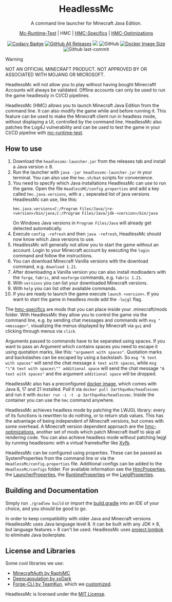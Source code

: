 <h1 align="center" style="font-weight: normal;"><b>HeadlessMc</b></h1>
<p align="center">A command line launcher for Minecraft Java Edition.</p>
<p align="center"><a href="https://github.com/3arthqu4ke/mc-runtime-test">Mc-Runtime-Test</a> | HMC | <a href="https://github.com/3arthqu4ke/hmc-specifics">HMC-Specifics</a> | <a href="https://github.com/3arthqu4ke/hmc-optimizations">HMC-Optimizations</a></p>

<div align="center">

[![Codacy Badge](https://app.codacy.com/project/badge/Grade/6a86b3e62d3b47909de670b09737f8fd)](https://app.codacy.com/gh/3arthqu4ke/headlessmc/dashboard?utm_source=gh&utm_medium=referral&utm_content=&utm_campaign=Badge_grade)
[![GitHub All Releases](https://img.shields.io/github/downloads/3arthqu4ke/HeadlessMc/total.svg)](https://github.com/3arthqu4ke/HeadlessMc/releases)
![](https://github.com/3arthqu4ke/HeadlessMc/actions/workflows/gradle-publish.yml/badge.svg)
![GitHub](https://img.shields.io/github/license/3arthqu4ke/HeadlessMc)
[![Docker Image Size](https://badgen.net/docker/size/3arthqu4ke/headlessmc?icon=docker&label=image%20size)](https://hub.docker.com/r/3arthqu4ke/headlessmc/)
![Github last-commit](https://img.shields.io/github/last-commit/3arthqu4ke/HeadlessMc)

</div>

> [!WARNING]
> NOT AN OFFICIAL MINECRAFT PRODUCT. NOT APPROVED BY OR ASSOCIATED WITH MOJANG OR MICROSOFT.
> 
> HeadlessMc will not allow you to play without having bought Minecraft! 
> Accounts will always be validated.
> Offline accounts can only be used to run the game headlessly in CI/CD pipelines.

HeadlessMc (HMC) allows you to launch Minecraft Java Edition from the command line.
It can also modify the game while and before running it.
This feature can be used to make the Minecraft client run in headless mode, 
without displaying a UI, controlled by the command line.
HeadlessMc also patches the Log4J vulnerability 
and can be used
to test the game in your CI/CD pipeline with [mc-runtime-test](https://github.com/3arthqu4ke/mc-runtime-test).

## How to use

1. Download the `headlessmc-launcher.jar` from the releases tab and install a Java version &geq; 8.
2. Run the launcher with `java -jar headlessmc-launcher.jar` in your terminal. 
You can also use the `hmc.sh/bat` scripts for convenience.
3. You need to specify which Java installations HeadlessMc can use to run the game.
Open the file `HeadlessMC/config.properties` and add a key called `hmc.java.versions`, 
with a `;` seperated list of java versions HeadlessMc can use, like this:
    ```properties
    hmc.java.versions=C:/Program Files/Java/jre-<version>/bin/java;C:/Program Files/Java/jdk-<version>/bin/java
    ```
    On Windows Java versions in `Program Files/Java` will already get detected automatically.
4. Execute `config -refresh` and then `java -refresh`, HeadlessMc should now know which Java versions to use.
5. HeadlessMc will generally not allow you to start the game without an account.
Login to your Minecraft account by executing the `login` command and follow the instructions.
6. You can download Minecraft Vanilla versions with the download command, e.g. `download 1.21`.
7. After downloading a Vanilla version you can also install modloaders
with the `forge`, `fabric`, and `neoforge` commands, e.g. `fabric 1.21`.
8. With `versions` you can list your downloaded Minecraft versions.
9. With `help` you can list other available commands.
10. If you are ready to launch the game execute `launch <version>`.
If you want to start the game in headless mode add the `-lwjgl` flag.

The [hmc-specifics](https://github.com/3arthqu4ke/hmc-specifics) are mods
that you can place inside your .minecraft/mods folder.
With HeadlessMc they allow you to control the game via the command line, e.g.
by sending chat messages and commands with `msg "<message>"`,
visualizing the menus displayed by Minecraft via `gui` and clicking through menus via `click`.

Arguments passed to commands have to be separated using spaces. If you want to pass an Argument which contains spaces
you need to escape it using quotation marks, like this:
`"argument with spaces"`.
Quotation marks and backslashes can be escaped by using a backslash.
So `msg "A text with spaces"` will send the chat message `A text with spaces`,
while `msg "\"A text with spaces\"" additional space`
will send the chat message `"A text with spaces"` and the argument `additional space` will be dropped.

HeadlessMc also has a preconfigured [docker image](https://hub.docker.com/r/3arthqu4ke/headlessmc/),
which comes with Java 8, 17 and 21 installed.
Pull it via `docker pull 3arthqu4ke/headlessmc`
and run it with `docker run -i -t -p 3arthqu4ke/headlessmc`.
Inside the container you can use the `hmc` command anywhere.

HeadlessMc achieves headless mode by patching the LWJGL library: 
every of its functions is rewritten to do nothing, or to return stub values.
This has the advantage of being independent of Minecraft versions,
but comes with some overhead.
A Minecraft version dependent approach are the [hmc-optimizations](https://github.com/3arthqu4ke/hmc-optimizations),
another set of mods which patch Minecraft itself to skip all rendering code.
You can also achieve headless mode without patching lwjgl by running headlessmc with a virtual framebuffer like
[Xvfb](https://www.x.org/releases/X11R7.6/doc/man/man1/Xvfb.1.xhtml).

HeadlessMc can be configured using properties. These can be passed as SystemProperties from the command line or via the
`HeadlessMc/config.properties` file. Additional configs can be added to the `HeadlessMc/configs` folder. For available
information see the [HmcProperties](headlessmc-commons/src/main/java/me/earth/headlessmc/config/HmcProperties.java), the
[LauncherProperties](headlessmc-launcher/src/main/java/me/earth/headlessmc/launcher/LauncherProperties.java), the
[RuntimeProperties](headlessmc-runtime/src/main/java/me/earth/headlessmc/runtime/RuntimeProperties.java) or the
[LwjglProperties](headlessmc-lwjgl/src/main/java/me/earth/headlessmc/lwjgl/LwjglProperties.java).

## Building and Documentation
Simply run `./gradlew build` or import the [build.gradle](build.gradle) into an IDE of your choice,
and you should be good to go.

In order to keep compatibility with older Java and Minecraft versions HeadlessMc uses Java language level 8. It can be
built with any JDK &geq; 8, but language features > 8 can't be used. 
HeadlessMc uses [project lombok](https://github.com/projectlombok/lombok) to eliminate Java boilerplate.



## License and Libraries
Some cool libraries we use:

*   [MinecraftAuth by RaphiMC](https://github.com/RaphiMC/MinecraftAuth)
*   [Deencapsulation by xxDark](https://github.com/xxDark/deencapsulation)
*   [Forge-CLI by TeamKun](https://github.com/TeamKun/ForgeCLI), which we [customized](https://github.com/3arthqu4ke/ForgeCLI).

HeadlessMc is licensed under the [MIT License](LICENSE).
